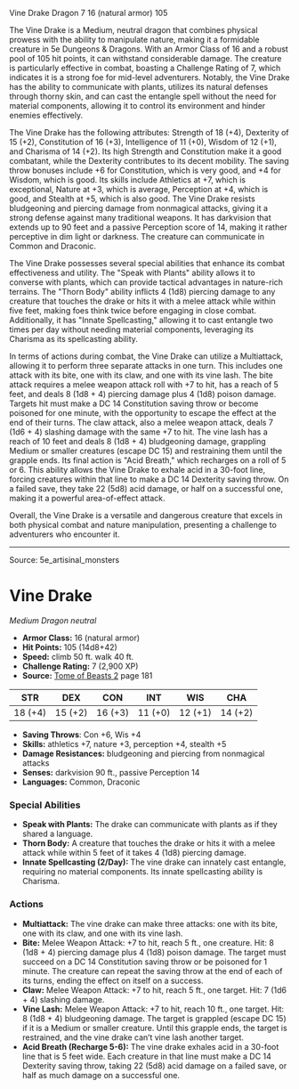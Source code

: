 <MonsterName/>Vine Drake</MonsterName>
<CreatureType/>Dragon</CreatureType>
<CR/>7</CR>
<AC/>16 (natural armor)</AC>
<HP/>105</HP>
<summary>The Vine Drake is a Medium, neutral dragon that combines physical prowess with the ability to manipulate nature, making it a formidable creature in 5e Dungeons & Dragons. With an Armor Class of 16 and a robust pool of 105 hit points, it can withstand considerable damage. The creature is particularly effective in combat, boasting a Challenge Rating of 7, which indicates it is a strong foe for mid-level adventurers. Notably, the Vine Drake has the ability to communicate with plants, utilizes its natural defenses through thorny skin, and can cast the entangle spell without the need for material components, allowing it to control its environment and hinder enemies effectively. </summary>

<detail>

The Vine Drake has the following attributes: Strength of 18 (+4), Dexterity of 15 (+2), Constitution of 16 (+3), Intelligence of 11 (+0), Wisdom of 12 (+1), and Charisma of 14 (+2). Its high Strength and Constitution make it a good combatant, while the Dexterity contributes to its decent mobility. The saving throw bonuses include +6 for Constitution, which is very good, and +4 for Wisdom, which is good. Its skills include Athletics at +7, which is exceptional, Nature at +3, which is average, Perception at +4, which is good, and Stealth at +5, which is also good. The Vine Drake resists bludgeoning and piercing damage from nonmagical attacks, giving it a strong defense against many traditional weapons. It has darkvision that extends up to 90 feet and a passive Perception score of 14, making it rather perceptive in dim light or darkness. The creature can communicate in Common and Draconic.

The Vine Drake possesses several special abilities that enhance its combat effectiveness and utility. The "Speak with Plants" ability allows it to converse with plants, which can provide tactical advantages in nature-rich terrains. The "Thorn Body" ability inflicts 4 (1d8) piercing damage to any creature that touches the drake or hits it with a melee attack while within five feet, making foes think twice before engaging in close combat. Additionally, it has "Innate Spellcasting," allowing it to cast entangle two times per day without needing material components, leveraging its Charisma as its spellcasting ability.

In terms of actions during combat, the Vine Drake can utilize a Multiattack, allowing it to perform three separate attacks in one turn. This includes one attack with its bite, one with its claw, and one with its vine lash. The bite attack requires a melee weapon attack roll with +7 to hit, has a reach of 5 feet, and deals 8 (1d8 + 4) piercing damage plus 4 (1d8) poison damage. Targets hit must make a DC 14 Constitution saving throw or become poisoned for one minute, with the opportunity to escape the effect at the end of their turns. The claw attack, also a melee weapon attack, deals 7 (1d6 + 4) slashing damage with the same +7 to hit. The vine lash has a reach of 10 feet and deals 8 (1d8 + 4) bludgeoning damage, grappling Medium or smaller creatures (escape DC 15) and restraining them until the grapple ends. Its final action is "Acid Breath," which recharges on a roll of 5 or 6. This ability allows the Vine Drake to exhale acid in a 30-foot line, forcing creatures within that line to make a DC 14 Dexterity saving throw. On a failed save, they take 22 (5d8) acid damage, or half on a successful one, making it a powerful area-of-effect attack. 

Overall, the Vine Drake is a versatile and dangerous creature that excels in both physical combat and nature manipulation, presenting a challenge to adventurers who encounter it.</detail>



---

Source: 5e_artisinal_monsters

# Vine Drake

*Medium* *Dragon* *neutral*

- **Armor Class:** 16 (natural armor)
- **Hit Points:** 105 (14d8+42)
- **Speed:** climb 50 ft. walk 40 ft.
- **Challenge Rating:** 7 (2,900 XP)
- **Source:** [Tome of Beasts 2](https://koboldpress.com/kpstore/product/tome-of-beasts-2-for-5th-edition) page 181

| STR | DEX | CON | INT | WIS | CHA |
| --- | --- | --- | --- | --- | --- |
| 18 (+4) | 15 (+2) | 16 (+3) | 11 (+0) | 12 (+1) | 14 (+2) |

- **Saving Throws**: Con +6, Wis +4
- **Skills:** athletics +7, nature +3, perception +4, stealth +5
- **Damage Resistances:** bludgeoning and piercing from nonmagical attacks
- **Senses:** darkvision 90 ft., passive Perception 14
- **Languages:** Common, Draconic

### Special Abilities

- **Speak with Plants:** The drake can communicate with plants as if they shared a language.
- **Thorn Body:** A creature that touches the drake or hits it with a melee attack while within 5 feet of it takes 4 (1d8) piercing damage.
- **Innate Spellcasting (2/Day):** The vine drake can innately cast entangle, requiring no material components. Its innate spellcasting ability is Charisma.

### Actions

- **Multiattack:** The vine drake can make three attacks: one with its bite, one with its claw, and one with its vine lash.
- **Bite:** Melee Weapon Attack: +7 to hit, reach 5 ft., one creature. Hit: 8 (1d8 + 4) piercing damage plus 4 (1d8) poison damage. The target must succeed on a DC 14 Constitution saving throw or be poisoned for 1 minute. The creature can repeat the saving throw at the end of each of its turns, ending the effect on itself on a success.
- **Claw:** Melee Weapon Attack: +7 to hit, reach 5 ft., one target. Hit: 7 (1d6 + 4) slashing damage.
- **Vine Lash:** Melee Weapon Attack: +7 to hit, reach 10 ft., one target. Hit: 8 (1d8 + 4) bludgeoning damage. The target is grappled (escape DC 15) if it is a Medium or smaller creature. Until this grapple ends, the target is restrained, and the vine drake can’t vine lash another target.
- **Acid Breath (Recharge 5-6):** The vine drake exhales acid in a 30-foot line that is 5 feet wide. Each creature in that line must make a DC 14 Dexterity saving throw, taking 22 (5d8) acid damage on a failed save, or half as much damage on a successful one.




